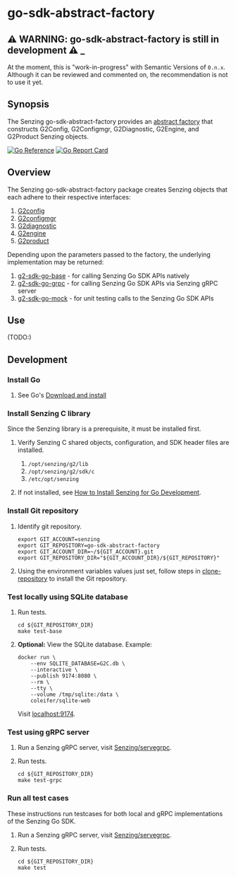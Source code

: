 # go-sdk-abstract-factory

## :warning: WARNING: go-sdk-abstract-factory is still in development :warning: _

At the moment, this is "work-in-progress" with Semantic Versions of `0.n.x`.
Although it can be reviewed and commented on,
the recommendation is not to use it yet.

## Synopsis

The Senzing go-sdk-abstract-factory provides an
[abstract factory](https://en.wikipedia.org/wiki/Abstract_factory_pattern)
that constructs G2Config, G2Configmgr, G2Diagnostic, G2Engine, and G2Product Senzing objects.

[![Go Reference](https://pkg.go.dev/badge/github.com/senzing/go-sdk-abstract-factory.svg)](https://pkg.go.dev/github.com/senzing/go-sdk-abstract-factory)
[![Go Report Card](https://goreportcard.com/badge/github.com/senzing/go-sdk-abstract-factory)](https://goreportcard.com/report/github.com/senzing/go-sdk-abstract-factory)

## Overview

The Senzing go-sdk-abstract-factory package creates Senzing objects that each adhere to their respective interfaces:

1. [G2config](https://pkg.go.dev/github.com/senzing/g2-sdk-go/g2api#G2config)
1. [G2configmgr](https://pkg.go.dev/github.com/senzing/g2-sdk-go/g2api#G2configmgr)
1. [G2diagnostic](https://pkg.go.dev/github.com/senzing/g2-sdk-go/g2api#G2diagnostic)
1. [G2engine](https://pkg.go.dev/github.com/senzing/g2-sdk-go/g2api#G2engine)
1. [G2product](https://pkg.go.dev/github.com/senzing/g2-sdk-go/g2api#G2product)

Depending upon the parameters passed to the factory, the underlying implementation may be returned:

1. [g2-sdk-go-base](https://github.com/Senzing/g2-sdk-go-base) - for calling Senzing Go SDK APIs natively
1. [g2-sdk-go-grpc](https://github.com/Senzing/g2-sdk-go-grpc) - for calling Senzing Go SDK APIs via Senzing gRPC server
1. [g2-sdk-go-mock](https://github.com/Senzing/g2-sdk-go-mock) - for unit testing calls to the Senzing Go SDK APIs

## Use

(TODO:)

## Development

### Install Go

1. See Go's [Download and install](https://go.dev/doc/install)

### Install Senzing C library

Since the Senzing library is a prerequisite, it must be installed first.

1. Verify Senzing C shared objects, configuration, and SDK header files are installed.
    1. `/opt/senzing/g2/lib`
    1. `/opt/senzing/g2/sdk/c`
    1. `/etc/opt/senzing`

1. If not installed, see
   [How to Install Senzing for Go Development](https://github.com/Senzing/knowledge-base/blob/main/HOWTO/install-senzing-for-go-development.md).

### Install Git repository

1. Identify git repository.

    ```console
    export GIT_ACCOUNT=senzing
    export GIT_REPOSITORY=go-sdk-abstract-factory
    export GIT_ACCOUNT_DIR=~/${GIT_ACCOUNT}.git
    export GIT_REPOSITORY_DIR="${GIT_ACCOUNT_DIR}/${GIT_REPOSITORY}"

    ```

1. Using the environment variables values just set, follow steps in
   [clone-repository](https://github.com/Senzing/knowledge-base/blob/main/HOWTO/clone-repository.md) to install the Git repository.

### Test locally using SQLite database

1. Run tests.

    ```console
    cd ${GIT_REPOSITORY_DIR}
    make test-base

    ```

1. **Optional:** View the SQLite database.
   Example:

    ```console
    docker run \
        --env SQLITE_DATABASE=G2C.db \
        --interactive \
        --publish 9174:8080 \
        --rm \
        --tty \
        --volume /tmp/sqlite:/data \
        coleifer/sqlite-web

    ```

   Visit [localhost:9174](http://localhost:9174).

### Test using gRPC server

1. Run a Senzing gRPC server, visit
   [Senzing/servegrpc](https://github.com/Senzing/servegrpc).

1. Run tests.

    ```console
    cd ${GIT_REPOSITORY_DIR}
    make test-grpc

    ```

### Run all test cases

These instructions run testcases for both local and gRPC implementations of the Senzing Go SDK.

1. Run a Senzing gRPC server, visit
   [Senzing/servegrpc](https://github.com/Senzing/servegrpc).

1. Run tests.

    ```console
    cd ${GIT_REPOSITORY_DIR}
    make test

    ```
